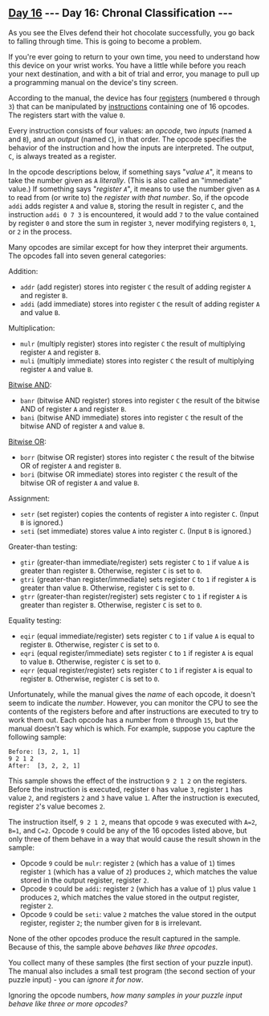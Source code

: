 [Day 16](https://adventofcode.com/2018/day/16) 
 \--- Day 16: Chronal Classification ---
----------

As you see the Elves defend their hot chocolate successfully, you go back to falling through time. This is going to become a problem.

If you're ever going to return to your own time, you need to understand how this device on your wrist works. You have a little while before you reach your next destination, and with a bit of trial and error, you manage to pull up a programming manual on the device's tiny screen.

According to the manual, the device has four [registers](https://en.wikipedia.org/wiki/Hardware_register) (numbered `0` through `3`) that can be manipulated by [instructions](https://en.wikipedia.org/wiki/Instruction_set_architecture#Instructions) containing one of 16 opcodes. The registers start with the value `0`.

Every instruction consists of four values: an *opcode*, two *inputs* (named `A` and `B`), and an *output* (named `C`), in that order. The opcode specifies the behavior of the instruction and how the inputs are interpreted. The output, `C`, is always treated as a register.

In the opcode descriptions below, if something says "*value `A`*", it means to take the number given as `A` *literally*. (This is also called an "immediate" value.) If something says "*register `A`*", it means to use the number given as `A` to read from (or write to) the *register with that number*. So, if the opcode `addi` adds register `A` and value `B`, storing the result in register `C`, and the instruction `addi 0 7 3` is encountered, it would add `7` to the value contained by register `0` and store the sum in register `3`, never modifying registers `0`, `1`, or `2` in the process.

Many opcodes are similar except for how they interpret their arguments. The opcodes fall into seven general categories:

Addition:

* `addr` (add register) stores into register `C` the result of adding register `A` and register `B`.
* `addi` (add immediate) stores into register `C` the result of adding register `A` and value `B`.

Multiplication:

* `mulr` (multiply register) stores into register `C` the result of multiplying register `A` and register `B`.
* `muli` (multiply immediate) stores into register `C` the result of multiplying register `A` and value `B`.

[Bitwise AND](https://en.wikipedia.org/wiki/Bitwise_AND):

* `banr` (bitwise AND register) stores into register `C` the result of the bitwise AND of register `A` and register `B`.
* `bani` (bitwise AND immediate) stores into register `C` the result of the bitwise AND of register `A` and value `B`.

[Bitwise OR](https://en.wikipedia.org/wiki/Bitwise_OR):

* `borr` (bitwise OR register) stores into register `C` the result of the bitwise OR of register `A` and register `B`.
* `bori` (bitwise OR immediate) stores into register `C` the result of the bitwise OR of register `A` and value `B`.

Assignment:

* `setr` (set register) copies the contents of register `A` into register `C`. (Input `B` is ignored.)
* `seti` (set immediate) stores value `A` into register `C`. (Input `B` is ignored.)

Greater-than testing:

* `gtir` (greater-than immediate/register) sets register `C` to `1` if value `A` is greater than register `B`. Otherwise, register `C` is set to `0`.
* `gtri` (greater-than register/immediate) sets register `C` to `1` if register `A` is greater than value `B`. Otherwise, register `C` is set to `0`.
* `gtrr` (greater-than register/register) sets register `C` to `1` if register `A` is greater than register `B`. Otherwise, register `C` is set to `0`.

Equality testing:

* `eqir` (equal immediate/register) sets register `C` to `1` if value `A` is equal to register `B`. Otherwise, register `C` is set to `0`.
* `eqri` (equal register/immediate) sets register `C` to `1` if register `A` is equal to value `B`. Otherwise, register `C` is set to `0`.
* `eqrr` (equal register/register) sets register `C` to `1` if register `A` is equal to register `B`. Otherwise, register `C` is set to `0`.

Unfortunately, while the manual gives the *name* of each opcode, it doesn't seem to indicate the *number*. However, you can monitor the CPU to see the contents of the registers before and after instructions are executed to try to work them out. Each opcode has a number from `0` through `15`, but the manual doesn't say which is which. For example, suppose you capture the following sample:

```
Before: [3, 2, 1, 1]
9 2 1 2
After:  [3, 2, 2, 1]

```

This sample shows the effect of the instruction `9 2 1 2` on the registers. Before the instruction is executed, register `0` has value `3`, register `1` has value `2`, and registers `2` and `3` have value `1`. After the instruction is executed, register `2`'s value becomes `2`.

The instruction itself, `9 2 1 2`, means that opcode `9` was executed with `A=2`, `B=1`, and `C=2`. Opcode `9` could be any of the 16 opcodes listed above, but only three of them behave in a way that would cause the result shown in the sample:

* Opcode `9` could be `mulr`: register `2` (which has a value of `1`) times register `1` (which has a value of `2`) produces `2`, which matches the value stored in the output register, register `2`.
* Opcode `9` could be `addi`: register `2` (which has a value of `1`) plus value `1` produces `2`, which matches the value stored in the output register, register `2`.
* Opcode `9` could be `seti`: value `2` matches the value stored in the output register, register `2`; the number given for `B` is irrelevant.

None of the other opcodes produce the result captured in the sample. Because of this, the sample above *behaves like three opcodes*.

You collect many of these samples (the first section of your puzzle input). The manual also includes a small test program (the second section of your puzzle input) - you can *ignore it for now*.

Ignoring the opcode numbers, *how many samples in your puzzle input behave like three or more opcodes?*